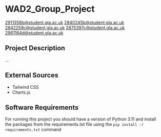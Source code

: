 # WAD2_Group_Project
2911358b@student.gla.ac.uk
2840245b@student.gla.ac.uk
2842259c@student.gla.ac.uk
2875397c@student.gla.ac.uk
2961164d@student.gla.ac.uk

## Project Description
...

## External Sources 
- Tailwind CSS
- Charts.js


## Software Requirements
For running this project you should have a version of Python 3.11 and install the packages from the requirements.txt file using the ```pip install -r requirements.txt``` command
